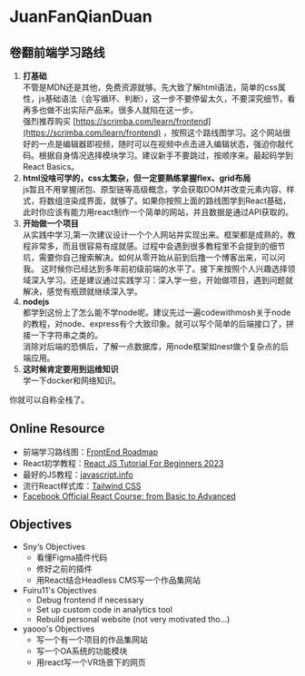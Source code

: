 # JuanFanQianDuan
## 卷翻前端学习路线
1. **打基础**  
   不管是MDN还是其他，免费资源就够。先大致了解html语法，简单的css属性，js基础语法（会写循环、判断），这一步不要停留太久，不要深究细节，看再多也做不出实际产品来。很多人就陷在这一步。  
   强烈推荐购买 [https://scrimba.com/learn/frontend](https://scrimba.com/learn/frontend) ，按照这个路线图学习。这个网站很好的一点是编辑器即视频，随时可以在视频中点击进入编辑状态，强迫你敲代码。根据自身情况选择模块学习。建议新手不要跳过，按顺序来。最起码学到React Basics。
2. **html没啥可学的，css太繁杂，但一定要熟练掌握flex、grid布局**  
js暂且不用掌握闭包、原型链等高级概念，学会获取DOM并改变元素内容、样式，将数组渲染成界面，就够了。如果你按照上面的路线图学到React基础，此时你应该有能力用react制作一个简单的网站，并且数据是通过API获取的。
3. **开始做一个项目**  
  从实践中学习,第一次建议设计一个个人网站并实现出来。框架都是成熟的，教程非常多，而且很容易有成就感。过程中会遇到很多教程里不会提到的细节坑，需要你自己搜索解决。如何从零开始从前到后撸一个博客出来，可以问我。
这时候你已经达到多年前初级前端的水平了。接下来按照个人兴趣选择领域深入学习。还是建议通过实践学习：深入学一些，开始做项目，遇到问题就解决，感觉有瓶颈就继续深入学。
4. **nodejs**  
   都学到这份上了怎么能不学node呢。建议先过一遍codewithmosh关于node的教程，对node、express有个大致印象。就可以写个简单的后端接口了，拼接一下字符串之类的。  
消除对后端的恐惧后，了解一点数据库，用node框架如nest做个复杂点的后端应用。
5. **这时候肯定要用到运维知识**  
学一下docker和网络知识。

你就可以自称全栈了。

## Online Resource
- 前端学习路线图：[FrontEnd Roadmap](https://roadmap.sh/)
- React初学教程：[React JS Tutorial For Beginners 2023](https://www.youtube.com/playlist?list=PLSsAz5wf2lkK_ekd0J__44KG6QoXetZza)
- 最好的JS教程：[javascript.info](javascript.info)
- 流行React样式库：[Tailwind CSS](https://tailwindcss.com/)
- [Facebook Official React Course: from Basic to Advanced](https://www.youtube.com/watch?v=cd3P3yXyx30)

## Objectives
- Sny‘s Objectives
  - 看懂Figma插件代码
  - 修好之前的插件
  - 用React结合Headless CMS写一个作品集网站
- Fuiru11's Objectives
  - Debug frontend if necessary
  - Set up custom code in analytics tool
  - Rebuild personal website (not very motivated tho...)
- yaooo's Objectives
  - 写一个有一个项目的作品集网站
  - 写一个OA系统的功能模块
  - 用react写一个VR场景下的网页
